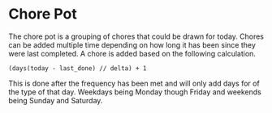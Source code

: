 # Chore Pot

The chore pot is a grouping of chores that could be drawn for today. Chores can
be added multiple time depending on how long it has been since they were last
completed. A chore is added based on the following calculation.

```
(days(today - last_done) // delta) + 1
```

This is done after the frequency has been met and will only add days for of the
type of that day. Weekdays being Monday though Friday and weekends being Sunday
and Saturday.
